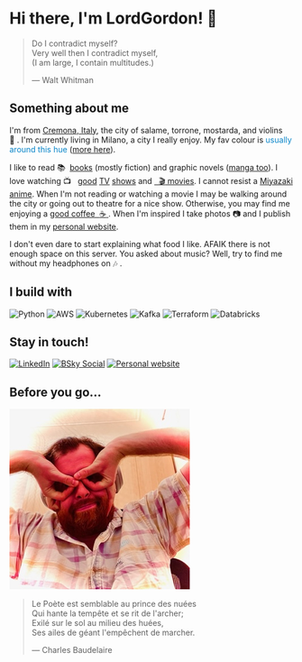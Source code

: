 # Hi there, I'm LordGordon! :wave:

> Do I contradict myself?<br>
> Very well then I contradict myself,<br>
> (I am large, I contain multitudes.)<br>
>
> — Walt Whitman

## Something about me

I'm from [Cremona, Italy](https://www.wikiwand.com/it/Cremona), the city of salame, torrone, mostarda, and violins 
:violin:&nbsp;. I'm currently living in Milano, a city I really enjoy. My fav colour is <span style="color: #0885c9">
usually around this hue</span> ([more here](https://duckduckgo.com/?q=color+picker+%230885c9&ia=answer)).

I like to read :books:&nbsp; [books](https://www.wikiwand.com/en/Hyperion_(Simmons_novel)) (mostly fiction) and graphic 
novels ([manga too](https://www.wikiwand.com/en/Jiro_Taniguchi)). I love watching :tv: &nbsp; 
[good](https://www.wikiwand.com/en/The_Wire) [TV](https://www.wikiwand.com/en/The_Americans) 
[shows](https://www.wikiwand.com/en/BoJack_Horseman) and 
[&nbsp; :clapper: movies](https://www.wikiwand.com/en/Stanley_Kubrick_filmography). I cannot resist a 
[Miyazaki anime](shorturl.at/vwDV2). When I'm not reading or watching a movie I may be walking around the city or going 
out to theatre for a nice show. Otherwise, you may find me enjoying a 
[good coffee &nbsp;:coffee:&nbsp;](https://www.orsonerocoffee.it/). When I'm inspired I take photos :camera: and I 
publish them in my [personal website](https://lordgordon.com).

I don't even dare to start explaining what food I like. AFAIK there is not enough space on this server. You asked about 
music? Well, try to find me without my headphones on :notes:&nbsp;.

## I build with

![Python](https://img.shields.io/badge/Python-FFD43B?style=for-the-badge&logo=python&logoColor=blue)
![AWS](https://img.shields.io/badge/AWS-FF9900?style=for-the-badge&logo=amazonaws&logoColor=white)
![Kubernetes](https://img.shields.io/badge/kubernetes-326ce5.svg?&style=for-the-badge&logo=kubernetes&logoColor=white)
![Kafka](https://img.shields.io/badge/Apache_Kafka-231F20?style=for-the-badge&logo=apache-kafka&logoColor=white)
![Terraform](https://img.shields.io/badge/Terraform-9400FF?style=for-the-badge&logo=terraform&logoColor=white)
![Databricks](https://img.shields.io/badge/Databricks-EB1600?style=for-the-badge&logo=databricks&logoColor=white)

## Stay in touch!

[![LinkedIn](https://img.shields.io/badge/LinkedIn-0077B5?style=for-the-badge&logo=linkedin&logoColor=white)](https://www.linkedin.com/in/nicholas-fiorentini/)
[![BSky Social](https://img.shields.io/badge/BSky_Social-08f?style=for-the-badge&logo=bluesky&logoColor=white)](https://bsky.app/profile/lordgordon.bsky.social)
[![Personal website](https://img.shields.io/badge/Personal_website-blue?style=for-the-badge)](https://lordgordon.com)

## Before you go...

![Nicholas](nicholas.jpg "Nicholas")

> Le Poète est semblable au prince des nuées<br>
> Qui hante la tempête et se rit de l'archer;<br>
> Exilé sur le sol au milieu des huées,<br>
> Ses ailes de géant l'empêchent de marcher.<br>
>
> — Charles Baudelaire
> 
